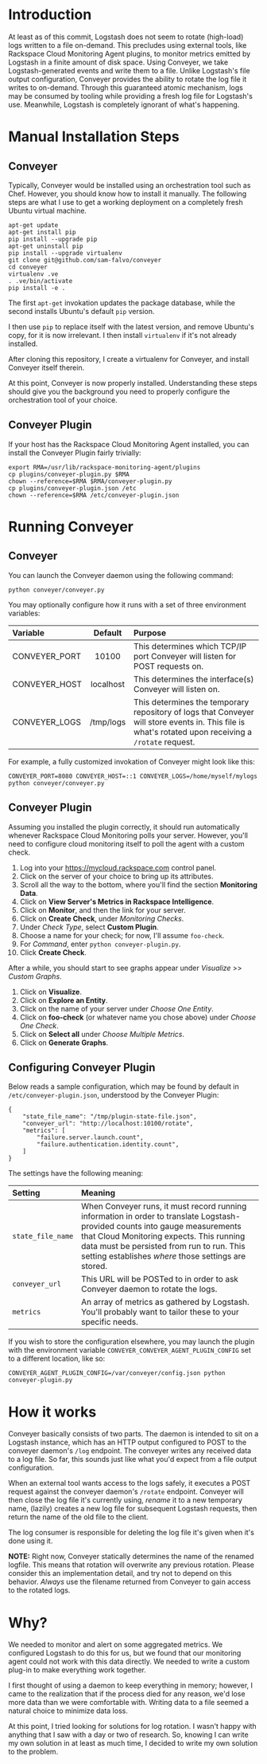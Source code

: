 # Introduction

At least as of this commit,
Logstash does not
seem to rotate (high-load) logs
written to a file on-demand.
This precludes using external tools,
like Rackspace Cloud Monitoring Agent plugins,
to monitor metrics emitted by Logstash
in a finite amount of disk space.
Using Conveyer,
we take Logstash-generated events
and write them to a file.
Unlike Logstash's file output configuration,
Conveyer provides the ability to rotate
the log file it writes to on-demand.
Through this guaranteed atomic mechanism,
logs may be consumed by tooling
while providing a fresh log file for Logstash's use.
Meanwhile,
Logstash is completely ignorant of what's happening.

# Manual Installation Steps

## Conveyer

Typically,
Conveyer would be installed
using an orchestration tool such as Chef.
However, you should know how to install it manually.
The following steps
are what I use to get a working deployment
on a completely fresh Ubuntu
virtual machine.

```
apt-get update
apt-get install pip
pip install --upgrade pip
apt-get uninstall pip
pip install --upgrade virtualenv
git clone git@github.com/sam-falvo/conveyer
cd conveyer
virtualenv .ve
. .ve/bin/activate
pip install -e .
```

The first `apt-get` invokation updates the package database, while the second installs Ubuntu's default `pip` version.

I then use `pip` to replace itself with the latest version,
and remove Ubuntu's copy, for it is now irrelevant.
I then install `virtualenv` if it's not already installed.

After cloning this repository,
I create a virtualenv for Conveyer,
and install Conveyer itself therein.

At this point,
Conveyer is now properly installed.
Understanding these steps should give you
the background you need
to properly configure the orchestration tool
of your choice.

## Conveyer Plugin

If your host has the Rackspace Cloud Monitoring Agent installed,
you can install the Conveyer Plugin fairly trivially:

```
export RMA=/usr/lib/rackspace-monitoring-agent/plugins
cp plugins/conveyer-plugin.py $RMA
chown --reference=$RMA $RMA/conveyer-plugin.py
cp plugins/conveyer-plugin.json /etc
chown --reference=$RMA /etc/conveyer-plugin.json
```

# Running Conveyer

## Conveyer

You can launch the Conveyer daemon
using the following command:

```
python conveyer/conveyer.py
```

You may optionally configure
how it runs 
with a set of
three environment variables:

|Variable|Default|Purpose|
|:-------|:-----:|:------|
|CONVEYER_PORT|10100|This determines which TCP/IP port Conveyer will listen for POST requests on.|
|CONVEYER_HOST|localhost|This determines the interface(s) Conveyer will listen on.|
|CONVEYER_LOGS|/tmp/logs|This determines the temporary repository of logs that Conveyer will store events in.  This file is what's rotated upon receiving a `/rotate` request.|

For example,
a fully customized invokation of Conveyer
might look like this:

```
CONVEYER_PORT=8080 CONVEYER_HOST=::1 CONVEYER_LOGS=/home/myself/mylogs python conveyer/conveyer.py
```


## Conveyer Plugin

Assuming you installed the plugin correctly,
it should run automatically whenever Rackspace Cloud Monitoring polls your server.
However,
you'll need to configure cloud monitoring itself
to poll the agent with a custom check.

1.  Log into your <https://mycloud.rackspace.com> control panel.
2.  Click on the server of your choice to bring up its attributes.
3.  Scroll all the way to the bottom, where you'll find the section **Monitoring Data**.
4.  Click on **View Server's Metrics in Rackspace Intelligence**.
5.  Click on **Monitor**, and then the link for your server.
6.  Click on **Create Check**, under *Monitoring Checks*.
7.  Under *Check Type*, select **Custom Plugin**.
8.  Choose a name for your check; for now, I'll assume `foo-check`.
9.  For *Command*, enter `python conveyer-plugin.py`.
10.  Click **Create Check**.

After a while,
you should start to see graphs appear under *Visualize* >> *Custom Graphs*.

1.  Click on **Visualize**.
2.  Click on **Explore an Entity**.
3.  Click on the name of your server under *Choose One Entity*.
4.  Click on **foo-check** (or whatever name you chose above) under *Choose One Check*.
5.  Click on **Select all** under *Choose Multiple Metrics*.
6.  Click on **Generate Graphs**.

## Configuring Conveyer Plugin

Below reads a sample configuration,
which may be found by default in `/etc/conveyer-plugin.json`,
understood by the Conveyer Plugin:

```
{
    "state_file_name": "/tmp/plugin-state-file.json",
    "conveyer_url": "http://localhost:10100/rotate",
    "metrics": [
        "failure.server.launch.count",
        "failure.authentication.identity.count",
    ]
}
```

The settings have the following meaning:

|Setting|Meaning|
|:----|:----|
|`state_file_name`|When Conveyer runs, it must record running information in order to translate Logstash-provided counts into gauge measurements that Cloud Monitoring expects.  This running data must be persisted from run to run.  This setting establishes *where* those settings are stored.|
|`conveyer_url`|This URL will be POSTed to in order to ask Conveyer daemon to rotate the logs.|
|`metrics`|An array of metrics as gathered by Logstash.  You'll probably want to tailor these to your specific needs.|

If you wish to store the configuration elsewhere,
you may launch the plugin with the environment variable
`CONVEYER_CONVEYER_AGENT_PLUGIN_CONFIG`
set to a different location, like so:

```
CONVEYER_AGENT_PLUGIN_CONFIG=/var/conveyer/config.json python conveyer-plugin.py
```

# How it works

Conveyer basically consists of two parts.
The daemon is intended to sit on a Logstash instance,
which has an HTTP output
configured to POST
to the conveyer daemon's `/log` endpoint.
The conveyer writes any received data to a log file.
So far, this sounds just like what you'd expect from a file output configuration.

When an external tool wants access to the logs safely,
it executes a POST request against the conveyer daemon's `/rotate` endpoint.
Conveyer will then close the log file it's currently using,
*rename* it to a new temporary name,
(lazily) creates a new log file for subsequent Logstash requests,
then return the name of the old file to the client.

The log consumer
is responsible for deleting the log file it's given when it's done using it.

**NOTE:** Right now, Conveyer statically determines
the name of the renamed logfile.
This means that
rotation will overwrite
any previous rotation.
Please consider this an implementation detail,
and try not to depend on this behavior.
*Always* use the filename returned from Conveyer
to gain access to the rotated logs.

# Why?

We needed to monitor and alert on some aggregated metrics.
We configured Logstash to do this for us,
but we found that our monitoring agent could not work with this data directly.
We needed to write a custom plug-in to make everything work together.

I first thought of using a daemon to keep everything in memory;
however, I came to the realization that if the process died for any reason,
we'd lose more data than we were comfortable with.
Writing data to a file seemed a natural choice to minimize data loss.

At this point, I tried looking for solutions for log rotation.
I wasn't happy with anything that I saw with a day or two of research.
So, knowing I can write my own solution in at least as much time,
I decided to write my own solution to the problem.
